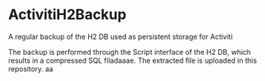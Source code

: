 # ActivitiH2Backup
A regular backup of the H2 DB used as persistent storage for Activiti

The backup is performed through the Script interface of the H2 DB, which results in a compressed SQL filadaaae. The extracted file is uploaded in this repository.
aa